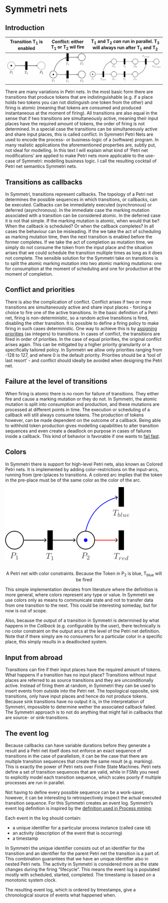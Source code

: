 # Symmetri nets

## Introduction

Transition T<sub>1</sub> is enabled             |  Conflict: either T<sub>1</sub> or T<sub>2</sub> wil fire | T<sub>1</sub> and T<sub>2</sub> *can* run in parallel. T<sub>3</sub> will always run after T<sub>1</sub> and T<sub>2</sub>
:-------------------------:|:-------------------------:|:-------------------------:
![](img/simple.svg)  |  ![](img/conflict.svg)  |  ![](img/parallel.svg)

There are many variations in Petri nets. In the most basic form there are transitions that produce tokens that are indistinguishable (e.g. if a place holds two tokens you can not distinguish one token from the other) and firing is atomic (meaning that tokens are consumed and produced instantaneous at the moment of firing). All transitions are also equal in the sense that if two transitions are simultaneously active, meaning their input places have the required amount of tokens, the order of firing is not determined. In a special case the transitions can be simultaneously active and share input places, this is called conflict. In Symmetri Petri Nets are used to encode the process- or business-logic of a (software) program. In many realistic applications the aforementioned properties are, subtly put, not ideal for modelling. In this text I will explain what kind of ‘Petri net modifications’ are applied to make Petri nets more applicable to the use-case of Symmetri: modelling business logic. I call the resulting cocktail of Petri net semantics Symmetri nets.

## Transitions as callbacks

In Symmetri, transitions represent callbacks. The topology of a Petri net determines the possible sequences in which transitions, or callbacks, can be executed. Callbacks can be immediately executed (synchronous) or deferred (asynchronous). In the immediate case the marking mutation associated with a transition can be considered atomic. In the deferred case it is not that simple. If the marking mutation is atomic, when would that be? When the callback is scheduled? Or when the callback completes? In all cases the behaviour can be misleading. If the we take the act of scheduling as marking mutation time, then the next transition is enabled before the former completes. If we take the act of completion as mutation time, we simply do not consume the token from the input place and the situation arises that we could schedule the transition multiple times as long as it does not complete. The sensible solution for the Symmetri take on transitions is to split the atomic marking mutation into two atomic marking mutations: one for consumption at the moment of scheduling and one for production at the moment of completion.

## Conflict and priorities

There is also the complication of conflict. Conflict arises if two or more transitions are simultaneously active and share input places - forcing a choice to fire one of the active transitions. In the basic definition of a Petri net, firing is non-deterministic, so a random active transitions is fired, disabling the other transition. It is possible to define a firing policy to make firing in such cases deterministic. One way to achieve this is by [assigning priorities](https://en.wikipedia.org/wiki/Prioritised_Petri_net) (as integers) to transitions. In cases of conflict, the transitions are fired in order of priorities. In the case of equal priorities, the original conflict arises again. This can be mitigated by a higher priority granularity or a specifically tailored policy. In Symmetri we allow only priorities ranging from -128 to 127, and where 0 is the default priority. Priorities should be a ‘tool of last resort’ - and conflict should ideally be avoided when designing the Petri net.

## Failure at the level of transitions

When firing is atomic there is no room for failure of transitions. They either fire and cause a marking mutation or they do not. In Symmetri, the atomic mutation is split into consumption and production, and these mutations are processed at different points in time. The execution or scheduling of a callback will still always consume tokens. The production of tokens however, can be made dependent on the outcome of a callback. Being able to withhold token production gives modelling capabilities to alter transition sequences and even create a deadlock on purpose in cases of failures inside a callback. This kind of behavior is favorable if one wants to [fail fast](https://en.wikipedia.org/wiki/Fail-fast).

## Colors

In Symmetri there is support for high-level Petri nets, also known as Colored Petri nets. It is implemented by adding color-restrictions on the input-arcs, running from (pre-)places to transitions. A colored arc implies that the token in the pre-place must be of the same color as the color of the arc.

![](img/colors.svg)

<center><br />A Petri net with color constraints. Because the Token in P<sub>2</sub> is blue, T<sub>blue</sub> will be fired
</center>

This simple implementation deviates from literature where the definition is more general, where colors represent any type or value. In Symmetri we use colors only as means to communicate state and not to transfer data from one transition to the next. This could be interesting someday, but for now is out of scope.

Also, because the output of a transition in Symmetri is determined by what happens in the *Callback* (e.g. configurable by the user), there technically is no color constraint on the output arcs at the level of the Petri net definition. Note that if there simply are no consumers for a particular color in a specific place, this simply results in a deadlocked system.

## Input from abroad

Transitions can fire if their input places have the required amount of tokens. What happens if a transition has no input place? Transitions without input places are referred to as source transitions and they are unconditionally active. Instead of firing them at random, in Symmetri they can be used to insert events from outside into the Petri net. The topological opposite, sink transitions, only have input places and hence do not produce tokens. Because sink transitions have no output it is, in the interpretation of Symmetri, impossible to determine wether the associated callback failed. The Symmetri approach is to not do anything that might fail in callbacks that are source- or sink-transitions.

## The event log

Because callbacks can have variable durations before they generate a result and a Petri net itself does not enforce an exact sequence of transitions in the case of parallelism, it can be the case that there are multiple transition sequences that create the same result (e.g. marking). This is exactly the power of Petri nets over Finite State Machines. Petri nets define a set of transition sequences that are valid, while in FSMs you need to explicitly model each transition sequence, which scales poorly if multiple processes are run in parallel.

Not having to define every possible sequence can be a work-saver, however, it can be interesting to retrospectively inspect the actual executed transition sequence. For this Symmetri creates an event log. Symmetri’s event log definition is inspired by the [definition used in Process mining](https://en.wikipedia.org/wiki/Process_mining#:~:text=Input%20for%20process%20mining%20is,and%20(3)%20a%20timestamp.);

Each event in the log should contain:
- a unique identifier for a particular process instance (called case id)
- an activity (description of the event that is occurring)
- a timestamp

In Symmetri the unique identifier consists out of an identifier for the transition and an identifier for the parent Petri net the transition is a part of. This combination guarantees that we have an unique identifier also in nested Petri nets. The activity in Symmetri is considered more as the state changes during the firing “lifecycle”. This means the event log is populated mostly with scheduled, started, completed. The timestamp is based on a monotonic system clock.

The resulting event log, which is ordered by timestamps, give a chronological source of events what happened when.
